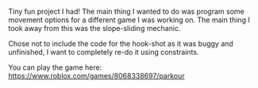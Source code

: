 Tiny fun project I had! The main thing I wanted to do was program some movement options for a different game I was working on.
The main thing I took away from this was the slope-sliding mechanic.

Chose not to include the code for the hook-shot as it was buggy and unfinished, I want to completely re-do it using constraints.

You can play the game here: https://www.roblox.com/games/8068338697/parkour
